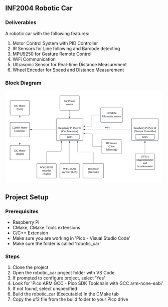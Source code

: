 ## INF2004 Robotic Car

### Deliverables

A robotic car with the following features:
1. Motor Control System with PID Controller
2. IR Sensors for Line following and Barcode detecting
3. MPU9250 for Gesture Remote Control
4. WiFi Communication
5. Ultrasonic Sensor for Real-time Distance Measurement
6. Wheel Encoder for Speed and Distance Measurement

### Block Diagram
![Block Diagram](https://github.com/TenshiRachel/robotic_car/blob/master/block_diagram.png)

## Project Setup

### Prerequisites

- Raspberry Pi
- CMake, CMake Tools extensions
- C/C++ Extension
- Make sure you are working in 'Pico - Visual Studio Code'
- Make sure the folder is called 'robotic_car'


### Steps

1. Clone the project
2. Open the robotic_car project folder with VS Code
3. If prompted to configure project, select 'Yes'
4. Look for 'Pico ARM GCC - Pico SDK Toolchain with GCC arm-none-eabi'
5. If not found, select unspecified
6. Build the robotic_car (Executable) in the CMake tab
7. Copy the uf2 file from the build folder to your Pico drive